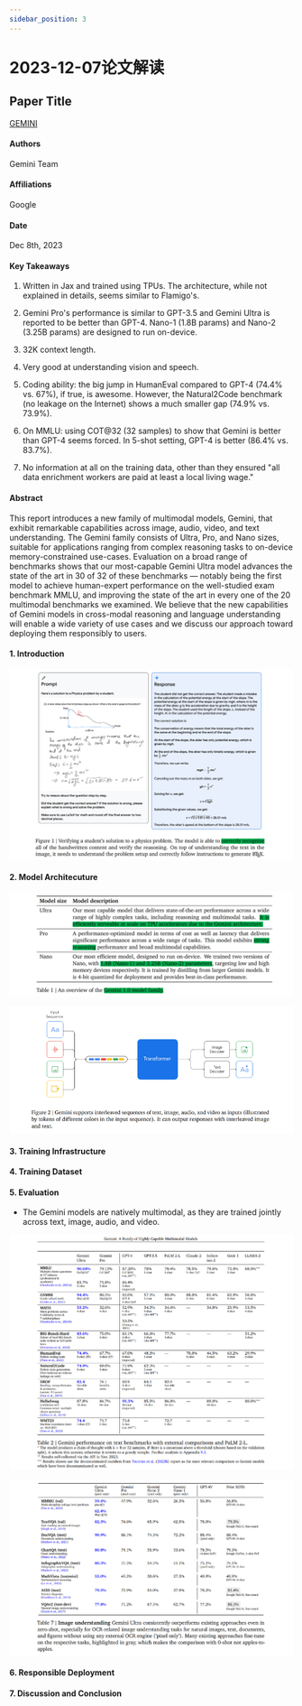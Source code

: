 ```yaml
---
sidebar_position: 3
---
```


# 2023-12-07论文解读

## Paper Title
[GEMINI](https://github.com/weijiang2023/algmon-kb/blob/main/kb/computer.science/GEMINI.technical.report.pdf)

#### Authors
Gemini Team

#### Affiliations
Google

#### Date
Dec 8th, 2023

#### Key Takeaways

1. Written in Jax and trained using TPUs. The architecture, while not explained in details, seems similar to Flamigo's.

2. Gemini Pro's performance is similar to GPT-3.5 and Gemini Ultra is reported to be better than GPT-4. Nano-1 (1.8B params) and Nano-2 (3.25B params) are designed to run on-device.

3. 32K context length.

4. Very good at understanding vision and speech.

5. Coding ability: the big jump in HumanEval compared to GPT-4 (74.4% vs. 67%), if true, is awesome. However, the Natural2Code benchmark (no leakage on the Internet) shows a much smaller gap (74.9% vs. 73.9%).

6. On MMLU: using COT@32 (32 samples) to show that Gemini is better than GPT-4 seems forced. In 5-shot setting, GPT-4 is better (86.4% vs. 83.7%).

7. No information at all on the training data, other than they ensured "all data enrichment workers are paid at least a local living wage."

#### Abstract
This report introduces a new family of multimodal models, Gemini, that exhibit remarkable capabilities across image, audio, video, and text understanding. The Gemini family consists of Ultra, Pro, and Nano sizes, suitable for applications ranging from complex reasoning tasks to on-device memory-constrained use-cases. Evaluation on a broad range of benchmarks shows that our most-capable Gemini Ultra model advances the state of the art in 30 of 32 of these benchmarks — notably being the first model to achieve human-expert performance on the well-studied exam benchmark MMLU, and improving the state of the art in every one of the 20 multimodal benchmarks we examined. We believe that the new capabilities of Gemini models in cross-modal reasoning and language understanding will enable a wide variety of use cases and we discuss our approach toward deploying them responsibly to users.

#### 1. Introduction

![](./20231207/fig.1.png)

#### 2. Model Architecuture

![](./20231207/table.1.png)

![](./20231207/fig.2.png)

#### 3. Training Infrastructure

#### 4. Training Dataset

#### 5. Evaluation

* The Gemini models are natively multimodal, as they are trained jointly across text, image, audio,
and video.

![](./20231207/table.2.png)

![](./20231207/table.7.png)

#### 6. Responsible Deployment

#### 7. Discussion and Conclusion
